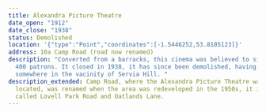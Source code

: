 ```yaml
---
title: Alexandra Picture Theatre
date_open: "1912"
date_close: "1938"
status: Demolished
location: '{"type":"Point","coordinates":[-1.5446252,53.8105123]}'
address: 10a Camp Road (road now renamed)
description: "Converted from a barracks, this cinema was believed to sit around
  400 patrons. It closed in 1938, it has since been demolished, having been
  somewhere in the vacinity of Servia Hill. "
description_extended: Camp Road, where the Alexandra Picture Theatre was
  located, was renamed when the area was redeveloped in the 1950s, it is now
  called Lovell Park Road and Oatlands Lane.
---
```

